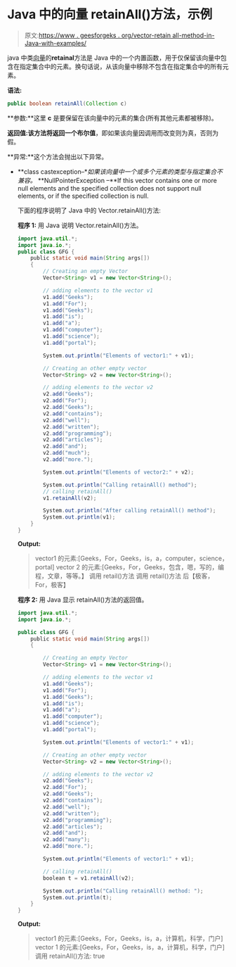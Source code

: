 # Java 中的向量 retainAll()方法，示例

> 原文:[https://www . geesforgeks . org/vector-retain all-method-in-Java-with-examples/](https://www.geeksforgeeks.org/vector-retainall-method-in-java-with-examples/)

java 中类[向量](https://www.geeksforgeeks.org/java-util-vector-class-java/)的**retainal**方法是 Java 中的一个内置函数，用于仅保留该向量中包含在指定集合中的元素。换句话说，从该向量中移除不包含在指定集合中的所有元素。

**语法:**

```java
public boolean retainAll(Collection c)

```

**参数:**这里 **c** 是要保留在该向量中的元素的集合(所有其他元素都被移除)。

**返回值:**该方法将返回一个**布尔值**，即如果该向量因调用而改变则为真，否则为假。

**异常:**这个方法会抛出以下异常。

*   **class castexception–**如果该向量中一个或多个元素的类型与指定集合不兼容。*   **NullPointerException –**If this vector contains one or more null elements and the specified collection does not support null elements, or if the specified collection is null.

    下面的程序说明了 Java 中的 Vector.retainAll()方法:

    **程序 1:** 用 Java 说明 Vector.retainAll()方法。

    ```java
    import java.util.*;
    import java.io.*;
    public class GFG {
        public static void main(String args[])
        {
            // Creating an empty Vector
            Vector<String> v1 = new Vector<String>();

            // adding elements to the vector v1
            v1.add("Geeks");
            v1.add("For");
            v1.add("Geeks");
            v1.add("is");
            v1.add("a");
            v1.add("computer");
            v1.add("science");
            v1.add("portal");

            System.out.println("Elements of vector1:" + v1);

            // Creating an other empty vector
            Vector<String> v2 = new Vector<String>();

            // adding elements to the vector v2
            v2.add("Geeks");
            v2.add("For");
            v2.add("Geeks");
            v2.add("contains");
            v2.add("well");
            v2.add("written");
            v2.add("programming");
            v2.add("articles");
            v2.add("and");
            v2.add("much");
            v2.add("more.");

            System.out.println("Elements of vector2:" + v2);

            System.out.println("Calling retainAll() method");
            // calling retainAll()
            v1.retainAll(v2);

            System.out.println("After calling retainAll() method");
            System.out.println(v1);
        }
    }
    ```

    **Output:**

    > vector1 的元素:[Geeks，For，Geeks，is，a，computer，science，portal]
    > vector 2 的元素:[Geeks，For，Geeks，包含，嗯，写的，编程，文章，等等。】
    > 调用 retail()方法
    > 调用 retail()方法
    > 后【极客，For，极客】

    **程序 2:** 用 Java 显示 retainAll()方法的返回值。

    ```java
    import java.util.*;
    import java.io.*;

    public class GFG {
        public static void main(String args[])
        {

            // Creating an empty Vector
            Vector<String> v1 = new Vector<String>();

            // adding elements to the vector v1
            v1.add("Geeks");
            v1.add("For");
            v1.add("Geeks");
            v1.add("is");
            v1.add("a");
            v1.add("computer");
            v1.add("science");
            v1.add("portal");

            System.out.println("Elements of vector1:" + v1);

            // Creating an other empty vector
            Vector<String> v2 = new Vector<String>();

            // adding elements to the vector v2
            v2.add("Geeks");
            v2.add("For");
            v2.add("Geeks");
            v2.add("contains");
            v2.add("well");
            v2.add("written");
            v2.add("programming");
            v2.add("articles");
            v2.add("and");
            v2.add("many");
            v2.add("more.");

            System.out.println("Elements of vector1:" + v1);

            // calling retainAll()
            boolean t = v1.retainAll(v2);

            System.out.println("Calling retainAll() method: ");
            System.out.println(t);
        }
    }
    ```

    **Output:**

    > vector1 的元素:[Geeks，For，Geeks，is，a，计算机，科学，门户]
    > vector 1 的元素:[Geeks，For，Geeks，is，a，计算机，科学，门户]
    > 调用 retainAll()方法:
    > true
